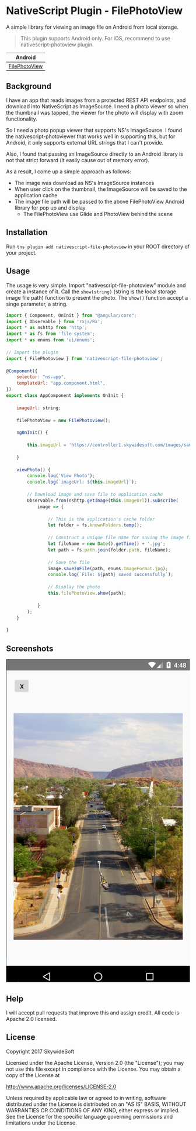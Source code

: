 # NativeScript Plugin - FilePhotoView
A simple library for viewing an image file on Android from local storage.

> This plugin supports Android only. For iOS, recommend to use nativescript-photoview plugin.

| Android |
| ------- |
| [FilePhotoView](https://github.com/skywidesoft/FilePhotoView) |

## Background
I have an app that reads images from a protected REST API endpoints, and download into NativeScript as ImageSource. I need a photo viewer so when the thumbnail was tapped, the viewer for the photo will display with zoom functionality.

So I need a photo popup viewer that supports NS's ImageSource. I found the nativescript-photoviewer that works well in supporting this, but for Android, it only supports external URL strings that I can't provide.

Also, I found that passing an ImageSource directly to an Android library is not that strict forward (it easily cause out of memory error).

As a result, I come up a simple approach as follows:
* The image was download as NS's ImageSource instances
* When user click on the thumbnail, the ImageSource will be saved to the application cache
* The image file path will be passed to the above FilePhotoView Android library for pop up and display
  * The FilePhotoView use Glide and PhotoView behind the scene

## Installation
Run  ```tns plugin add nativescript-file-photoview``` in your ROOT directory of your project.

## Usage
The usage is very simple. Import "nativescript-file-photoview" module and create a instance of it. Call the ```show(string)``` (string is the local storage image file path) function to present the photo. 
The ```show()``` function accept a singe parameter, a string.

```js
import { Component, OnInit } from "@angular/core";
import { Observable } from 'rxjs/Rx';
import * as nshttp from 'http';
import * as fs from 'file-system';
import * as enums from 'ui/enums';

// Import the plugin
import { FilePhotoview } from 'nativescript-file-photoview';

@Component({
    selector: "ns-app",
    templateUrl: "app.component.html",
})
export class AppComponent implements OnInit { 

    imageUrl: string;

    filePhotoView = new FilePhotoview();

    ngOnInit() {

        this.imageUrl = 'https://controller1.skywidesoft.com/images/sample1.jpg';

    }

    viewPhoto() {
        console.log('View Photo');
        console.log(`imageUrl: ${this.imageUrl}`);

        // Download image and save file to application cache
        Observable.from(nshttp.getImage(this.imageUrl)).subscribe(
            image => {

                // This is the application's cache folder
                let folder = fs.knownFolders.temp();

                // Construct a unique file name for saving the image file
                let fileName = new Date().getTime() + '.jpg';
                let path = fs.path.join(folder.path, fileName);

                // Save the file
                image.saveToFile(path, enums.ImageFormat.jpg);
                console.log(`File: ${path} saved successfully`);

                // Display the photo
                this.filePhotoView.show(path);

            }
        );
    }

}
```

## Screenshots
![Demo PNG](screenshot.png)

## Help
I will accept pull requests that improve this and assign credit. 
All code is Apache 2.0 licensed.

## License
Copyright 2017 SkywideSoft

Licensed under the Apache License, Version 2.0 (the "License");
you may not use this file except in compliance with the License.
You may obtain a copy of the License at

   http://www.apache.org/licenses/LICENSE-2.0

Unless required by applicable law or agreed to in writing, software
distributed under the License is distributed on an "AS IS" BASIS,
WITHOUT WARRANTIES OR CONDITIONS OF ANY KIND, either express or implied.
See the License for the specific language governing permissions and
limitations under the License.